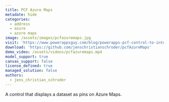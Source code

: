 ```yaml
---
title: PCF Azure Maps
metadate: hide
categories:
  - address
  - azure
  - azure maps
image: /assets/images/pcfazuremaps.jpg
visit: 'https://www.powerappsguy.com/blog/powerapps-pcf-control-to-integrate-azure-maps/'
download: 'https://github.com/jenschristianschroder/pcfAzureMaps'
demo_video: /assets/videos/pcfazuremaps.mp4
model_support: true
canvas_support: false
license_defined: true
managed_solution: false
authors:
  - jens_christian_schroder
---
```


A control that displays a dataset as pins on Azure Maps.
